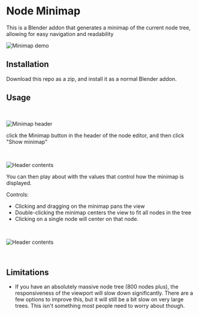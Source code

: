 # Node Minimap
This is a Blender addon that generates a minimap of the current node tree, allowing for easy navigation and readability

![Minimap demo](https://thumbs.gfycat.com/ConventionalColorfulAegeancat-size_restricted.gif)

## Installation

Download this repo as a zip, and install it as a normal Blender addon.


## Usage

<br> 

![Minimap header](https://i.ibb.co/hZ4Tpyc/image.png)


click the Minimap button in the header of the node editor, and then click "Show minimap"

<br> 

![Header contents](https://i.ibb.co/C62vKQd/image.png)

You can then play about with the values that control how the minimap is displayed.

Controls:
* Clicking and dragging on the minimap pans the view
* Double-clicking the minimap centers the view to fit all nodes in the tree
* Clicking on a single node will center on that node.

<br> 

![Header contents](https://thumbs.gfycat.com/HastyHelpfulAphid-size_restricted.gif)

<br> 

## Limitations
* If you have an absolutely massive node tree (800 nodes plus), the responsiveness of the viewport will slow down significantly. There are a few options to improve this, but it will still be a bit slow on very large trees. This isn't something most people need to worry about though.

